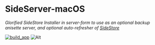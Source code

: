 # SideServer-macOS

_Glorified SideStore Installer in server-form to use as an optional backup anisette server, and optional auto-refresher of [SideStore](https://github.com/sidestore/sidestore)_

[![build_app](https://github.com/SideStore/SideServer-macOS/actions/workflows/build_app.yml/badge.svg)](https://github.com/SideStore/SideServer-macOS/actions/workflows/build_app.yml)
![Alt](https://repobeats.axiom.co/api/embed/eff2778e5a6cc801e308ac5a6ca0e675c4ce58a5.svg "Repobeats analytics image")

